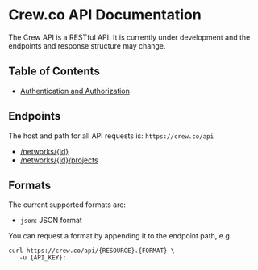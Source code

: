 # Crew.co API Documentation

The Crew API is a RESTful API. It is currently under development and the endpoints and response structure may change.

## Table of Contents

- [Authentication and Authorization](Authentication.md)

## Endpoints

The host and path for all API requests is: `https://crew.co/api`

- [/networks/{id}](networks/View.md)
- [/networks/{id}/projects](networks/projects/Index.md)

## Formats

The current supported formats are:

- `json`: JSON format

You can request a format by appending it to the endpoint path, e.g.

```
curl https://crew.co/api/{RESOURCE}.{FORMAT} \
   -u {API_KEY}:
```

